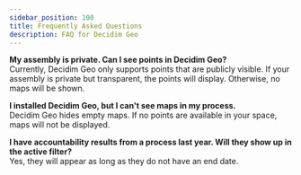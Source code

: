 ```yaml
---
sidebar_position: 100
title: Frequently Asked Questions
description: FAQ for Decidim Geo
---
```


**My assembly is private. Can I see points in Decidim Geo?**  
Currently, Decidim Geo only supports points that are publicly visible. If your assembly is private but transparent, the points will display. Otherwise, no maps will be shown.

**I installed Decidim Geo, but I can't see maps in my process.**  
Decidim Geo hides empty maps. If no points are available in your space, maps will not be displayed.

**I have accountability results from a process last year. Will they show up in the active filter?**  
Yes, they will appear as long as they do not have an end date.
